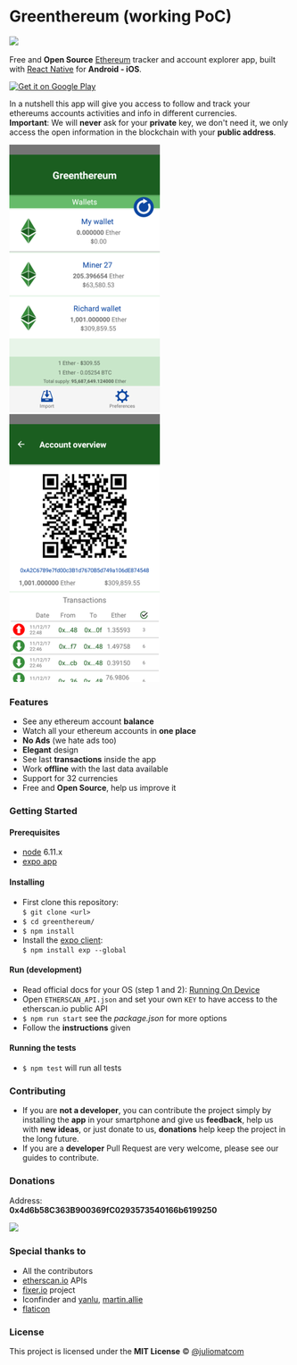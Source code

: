 # Greenthereum (working PoC)
[![](https://circleci.com/gh/greenthereum/greenthereum.png?style=shield&circle-token=322df9b993df441bf6c2cfe94b9d7101632bfe2e)](https://circleci.com/gh/greenthereum/greenthereum)  

Free and **Open Source** [Ethereum](https://ethereum.org/) tracker and account explorer app, built with [React Native](https://facebook.github.io/react-native/) for **Android - iOS**.     

<a href='https://play.google.com/store/apps/details?id=com.greenthereum&utm_source=github&utm_campaign=github&pcampaignid=MKT-Other-global-all-co-prtnr-py-PartBadge-Mar2515-1'><img width="256" alt='Get it on Google Play' src='https://play.google.com/intl/en_us/badges/images/generic/en_badge_web_generic.png'/></a>


In a nutshell this app will give you access to follow and track your ethereums accounts activities and info in different currencies.  
**Important**: We will **never** ask for your **private** key, we don't need it, we only access the open information in the blockchain with your **public address**.

![](assets/pictures/wallets-for-readme.png)
![](assets/pictures/wallet-overview-for-readme.png)   

### Features
- See any ethereum account **balance**
- Watch all your ethereum accounts in **one place**
- **No Ads** (we hate ads too)
- **Elegant** design
- See last **transactions** inside the app
- Work **offline** with the last data available
- Support for 32 currencies
- Free and **Open Source**, help us improve it


### Getting Started

#### Prerequisites
- [node](https://nodejs.org/en/download/) 6.11.x
- [expo app](https://play.google.com/store/apps/details?id=host.exp.exponent&referrer=www)

#### Installing
- First clone this repository:   
  `$ git clone <url>`   
- `$ cd greenthereum/`
- `$ npm install`
- Install the [expo client](https://expo.io/):  
  `$ npm install exp --global`

#### Run (development)
- Read official docs for your OS (step 1 and 2): [Running On Device](https://facebook.github.io/react-native/docs/running-on-device.html)
- Open `ETHERSCAN_API.json` and set your own `KEY` to have access to the etherscan.io public API
- `$ npm run start` see the *package.json* for more options
- Follow the **instructions** given

#### Running the tests
- `$ npm test` will run all tests

### Contributing
- If you are **not a developer**, you can contribute the project simply by installing the **app** in your smartphone and give us **feedback**, help us with **new ideas**, or just donate to us, **donations** help keep the project in the long future.
- If you are a **developer** Pull Request are very welcome, please see our guides to contribute.

### Donations
Address:  
**0x4d6b58C363B900369fC0293573540166b6199250**  

![](assets/pictures/qr-donations.png)

### Special thanks to
- All the contributors
- [etherscan.io](https://etherscan.io/) APIs
- [fixer.io](https://github.com/hakanensari/fixer) project
- Iconfinder and [yanlu](https://www.iconfinder.com/yanlu), [martin.allie](https://www.iconfinder.com/martin.allien)  
- [flaticon](https://www.flaticon.com/)
### License

This project is licensed under the **MIT License** © [@juliomatcom](https://twitter.com/juliomatcom)
